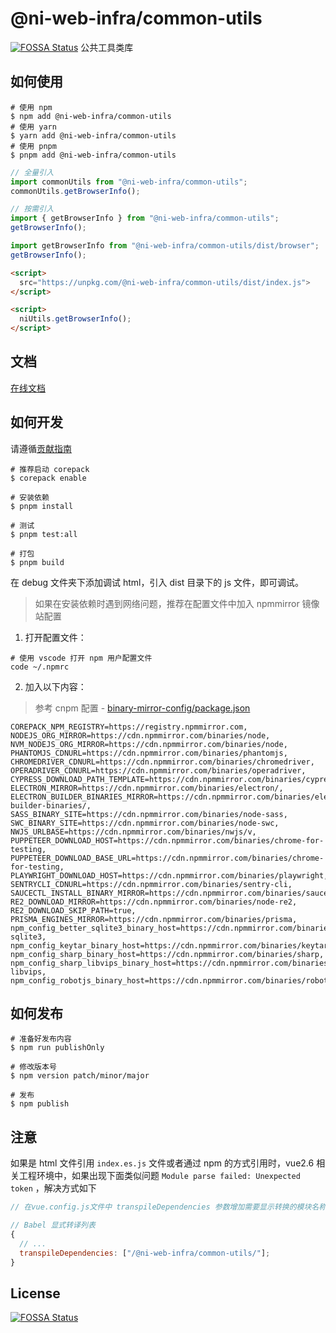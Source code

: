 # @ni-web-infra/common-utils

[![FOSSA Status](https://app.fossa.com/api/projects/git%2Bgithub.com%2FNI-Web-Infra-Team%2Fcommon-utils.svg?type=shield)](https://app.fossa.com/projects/git%2Bgithub.com%2FNI-Web-Infra-Team%2Fcommon-utils?ref=badge_shield)
公共工具类库

## 如何使用

```shell
# 使用 npm
$ npm add @ni-web-infra/common-utils
# 使用 yarn
$ yarn add @ni-web-infra/common-utils
# 使用 pnpm
$ pnpm add @ni-web-infra/common-utils
```

```javascript
// 全量引入
import commonUtils from "@ni-web-infra/common-utils";
commonUtils.getBrowserInfo();

// 按需引入
import { getBrowserInfo } from "@ni-web-infra/common-utils";
getBrowserInfo();

import getBrowserInfo from "@ni-web-infra/common-utils/dist/browser";
getBrowserInfo();
```

```html
<script>
  src="https://unpkg.com/@ni-web-infra/common-utils/dist/index.js">
</script>

<script>
  niUtils.getBrowserInfo();
</script>
```

## 文档

[在线文档](<[common-utils.js.org](https://common-utils.js.org/)>)

## 如何开发

请遵循[贡献指南](https://github.com/NI-Web-Infra-Team/common-utils/blob/main/.github/CONTRIBUTING.zh-CN.md)

```shell
# 推荐启动 corepack
$ corepack enable

# 安装依赖
$ pnpm install

# 测试
$ pnpm test:all

# 打包
$ pnpm build
```

在 debug 文件夹下添加调试 html，引入 dist 目录下的 js 文件，即可调试。

> 如果在安装依赖时遇到网络问题，推荐在配置文件中加入 npmmirror 镜像站配置

1. 打开配置文件：

```shell
# 使用 vscode 打开 npm 用户配置文件
code ~/.npmrc
```

2. 加入以下内容：

> 参考 cnpm 配置 - [binary-mirror-config/package.json](https://github.com/cnpm/binary-mirror-config/blob/692b69014a900943166e0a039638729f6ff644d3/package.json#L47)

```shell
COREPACK_NPM_REGISTRY=https://registry.npmmirror.com,
NODEJS_ORG_MIRROR=https://cdn.npmmirror.com/binaries/node,
NVM_NODEJS_ORG_MIRROR=https://cdn.npmmirror.com/binaries/node,
PHANTOMJS_CDNURL=https://cdn.npmmirror.com/binaries/phantomjs,
CHROMEDRIVER_CDNURL=https://cdn.npmmirror.com/binaries/chromedriver,
OPERADRIVER_CDNURL=https://cdn.npmmirror.com/binaries/operadriver,
CYPRESS_DOWNLOAD_PATH_TEMPLATE=https://cdn.npmmirror.com/binaries/cypress/${version}/${platform}-${arch}/cypress.zip,
ELECTRON_MIRROR=https://cdn.npmmirror.com/binaries/electron/,
ELECTRON_BUILDER_BINARIES_MIRROR=https://cdn.npmmirror.com/binaries/electron-builder-binaries/,
SASS_BINARY_SITE=https://cdn.npmmirror.com/binaries/node-sass,
SWC_BINARY_SITE=https://cdn.npmmirror.com/binaries/node-swc,
NWJS_URLBASE=https://cdn.npmmirror.com/binaries/nwjs/v,
PUPPETEER_DOWNLOAD_HOST=https://cdn.npmmirror.com/binaries/chrome-for-testing,
PUPPETEER_DOWNLOAD_BASE_URL=https://cdn.npmmirror.com/binaries/chrome-for-testing,
PLAYWRIGHT_DOWNLOAD_HOST=https://cdn.npmmirror.com/binaries/playwright,
SENTRYCLI_CDNURL=https://cdn.npmmirror.com/binaries/sentry-cli,
SAUCECTL_INSTALL_BINARY_MIRROR=https://cdn.npmmirror.com/binaries/saucectl,
RE2_DOWNLOAD_MIRROR=https://cdn.npmmirror.com/binaries/node-re2,
RE2_DOWNLOAD_SKIP_PATH=true,
PRISMA_ENGINES_MIRROR=https://cdn.npmmirror.com/binaries/prisma,
npm_config_better_sqlite3_binary_host=https://cdn.npmmirror.com/binaries/better-sqlite3,
npm_config_keytar_binary_host=https://cdn.npmmirror.com/binaries/keytar
npm_config_sharp_binary_host=https://cdn.npmmirror.com/binaries/sharp,
npm_config_sharp_libvips_binary_host=https://cdn.npmmirror.com/binaries/sharp-libvips,
npm_config_robotjs_binary_host=https://cdn.npmmirror.com/binaries/robotjs
```

## 如何发布

```shell
# 准备好发布内容
$ npm run publishOnly

# 修改版本号
$ npm version patch/minor/major

# 发布
$ npm publish
```

## 注意

如果是 html 文件引用 `index.es.js` 文件或者通过 npm 的方式引用时，vue2.6 相关工程环境中，如果出现下面类似问题 `Module parse failed: Unexpected token` ，解决方式如下

```javascript
// 在vue.config.js文件中 transpileDependencies 参数增加需要显示转换的模块名称

// Babel 显式转译列表
{
  // ...
  transpileDependencies: ["/@ni-web-infra/common-utils/"];
}
```

## License

[![FOSSA Status](https://app.fossa.com/api/projects/git%2Bgithub.com%2FNI-Web-Infra-Team%2Fcommon-utils.svg?type=large)](https://app.fossa.com/projects/git%2Bgithub.com%2FNI-Web-Infra-Team%2Fcommon-utils?ref=badge_large)
